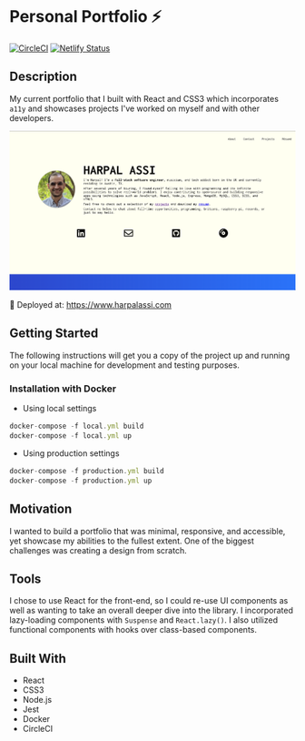 # Personal Portfolio ⚡

[![CircleCI](https://circleci.com/gh/harpalassi/personal-portfolio.svg?style=shield)](https://circleci.com/gh/harpalassi/personal-portfolio)
[![Netlify Status](https://api.netlify.com/api/v1/badges/d7e9a491-fe91-4a99-9009-ed7ae0ac5d35/deploy-status)](https://app.netlify.com/sites/harpalassi/deploys)

## Description

My current portfolio that I built with React and CSS3 which incorporates `a11y` and showcases projects I've worked on myself and with other developers.

![Screenshot](screenshot.png)

🚀 Deployed at: https://www.harpalassi.com

## Getting Started

The following instructions will get you a copy of the project up and running on your local machine for development and testing purposes.

### Installation with Docker

- Using local settings

```javascript
docker-compose -f local.yml build
docker-compose -f local.yml up
```

- Using production settings

```javascript
docker-compose -f production.yml build
docker-compose -f production.yml up
```

## Motivation

I wanted to build a portfolio that was minimal, responsive, and accessible, yet showcase my abilities to the fullest extent. One of the biggest challenges was creating a design from scratch.

## Tools

I chose to use React for the front-end, so I could re-use UI components as well as wanting to take an overall deeper dive into the library. I incorporated lazy-loading components with `Suspense` and `React.lazy()`. I also utilized functional components with hooks over class-based components.

## Built With

- React
- CSS3
- Node.js
- Jest
- Docker
- CircleCI
